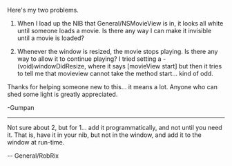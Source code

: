 

Here's my two problems.

1)  When I load up the NIB that General/NSMovieView is in, it looks all white until someone loads a movie.  Is there any way I can make it invisible until a movie is loaded?

2)  Whenever the window is resized, the movie stops playing.  Is there any way to allow it to continue playing?  I tried setting a -(void)windowDidResize, where it says [movieView start] but then it tries to tell me that movieview cannot take the method start... kind of odd.

Thanks for helping someone new to this... it means a lot.  Anyone who can shed some light is greatly appreciated.

-Gumpan

----

Not sure about 2, but for 1... add it programmatically, and not until you need it. That is, have it in your nib, but not in the window, and add it to the window at run-time.

-- General/RobRix